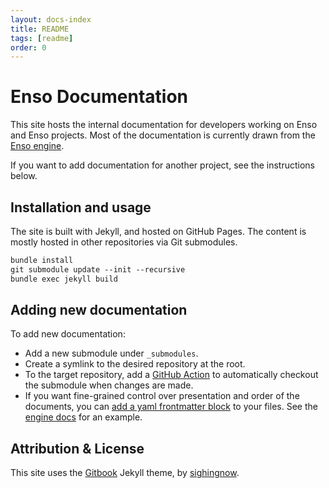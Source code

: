 ```yaml
---
layout: docs-index
title: README
tags: [readme]
order: 0
---
```


# Enso Documentation

This site hosts the internal documentation for developers working on Enso and Enso projects. Most of the documentation is currently drawn from the [Enso engine](https://github.com/luna/enso/tree/master/docs).

If you want to add documentation for another project, see the instructions below.

## Installation and usage

The site is built with Jekyll, and hosted on GitHub Pages. The content is mostly hosted in other repositories via Git submodules.

```markdown
bundle install 
git submodule update --init --recursive
bundle exec jekyll build
```

## Adding new documentation

To add new documentation:

- Add a new submodule under `_submodules`.
- Create a symlink to the desired repository at the root.
- To the target repository, add a [GitHub Action](https://github.com/luna/enso/blob/master/.github/workflows/docs.yml) to automatically checkout the submodule when changes are made.
- If you want fine-grained control over presentation and order of the documents, you can [add a yaml frontmatter block](https://jekyllrb.com/docs/front-matter/) to your files. See the [engine docs](https://github.com/luna/enso/blob/master/docs/enso-philosophy.md) for an example.

## Attribution & License

This site uses the [Gitbook](https://github.com/sighingnow/jekyll-gitbook) Jekyll theme, by [sighingnow](https://github.com/sighingnow).
